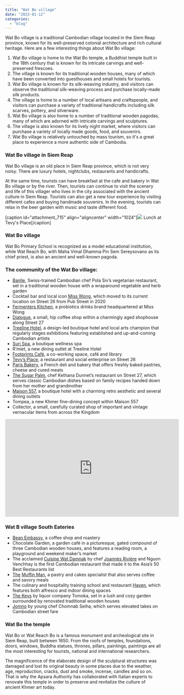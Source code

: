 ```yaml
---
title: "Wat Bo village"
date: "2023-01-12"
categories: 
  - "blog"
---
```


Wat Bo village is a traditional Cambodian village located in the Siem Reap province, known for its well-preserved colonial architecture and rich cultural heritage. Here are a few interesting things about Wat Bo village:

1. Wat Bo village is home to the Wat Bo temple, a Buddhist temple built in the 18th century that is known for its intricate carvings and well-preserved frescoes.
2. The village is known for its traditional wooden houses, many of which have been converted into guesthouses and small hotels for tourists.
3. Wat Bo village is known for its silk-weaving industry, and visitors can observe the traditional silk-weaving process and purchase locally-made silk products.
4. The village is home to a number of local artisans and craftspeople, and visitors can purchase a variety of traditional handicrafts including silk scarves, pottery, and silverware.
5. Wat Bo village is also home to a number of traditional wooden pagodas, many of which are adorned with intricate carvings and sculptures.
6. The village is also known for its lively night market, where visitors can purchase a variety of locally made goods, food, and souvenirs.
7. Wat Bo village is relatively untouched by mass tourism, so it's a great place to experience a more authentic side of Cambodia.

### Wat Bo village in Siem Reap

Wat Bo village is an old place in Siem Reap province, which is not very noisy. There are luxury hotels, nightclubs, restaurants and handicrafts.

At the same time, tourists can have breakfast at the cafe and bakery in Wat Bo village or by the river. Then, tourists can continue to visit the scenery and life of this villager who lives in the city associated with the ancient culture in Siem Reap. Tourists can also get a new tour experience by visiting different cafes and buying handmade souvenirs. In the evening, tourists can relax in the beer garden with music and taste different food.

\[caption id="attachment\_715" align="aligncenter" width="1024"\]![](https://cambopedia.com/wp-content/uploads/2022/11/tevy_place.jpg) Lunch at Tevy's Place\[/caption\]

### Wat Bo village

Wat Bo Primary School is recognized as a model educational institution, while Wat Reach Bo, with Maha Vimal Dhamma Pin Sem Sereysovano as its chief priest, is also an ancient and well-known pagoda.

### The community of the Wat Bo village:

- [Banlle](https://www.facebook.com/banlle.vegetarian.restaurant/), Swiss-trained Cambodian chef Pola Siv’s vegetarian restaurant, set in a traditional wooden house with a wraparound vegetable and herb garden
- Cocktail bar and local icon [Miss Wong](https://misswong.net/), which moved to its current location on Street 26 from Pub Street in 2020
- [Fermenters Kitchen](https://www.facebook.com/thefermenterskitchen/), a probiotics drinks brand headquartered at Miss Wong
- [Dialogue](https://www.facebook.com/DialogueSiemReap/), a small, hip coffee shop within a charmingly aged shophouse along Street 27
- [Treeline Hotel](http://treelinehotels.com/), a design-led boutique hotel and local arts champion that regularly stages exhibitions featuring established and up-and-coming Cambodian artists
- [Suri Spa](https://www.treelinehotels.com/relax/), a boutique wellness spa
- R’miet, a new dining outlet at Treeline Hotel
- [Footprints Café](https://footprintcafes.org/), a co-working space, café and library
- [Tevy’s Place](https://www.facebook.com/tevysplace/), a restaurant and social enterprise on Street 26
- [Paris Bakery](https://www.facebook.com/parisbakerycambodia/), a French deli and bakery that offers freshly baked pastries, cheese and cured meats
- [The Sugar Palm](https://www.thesugarpalm.com/), chef Kethana Dunnet’s restaurant on Street 27, which serves classic Cambodian dishes based on family recipes handed down from her mother and grandmother
- [Maison 557](https://www.maison557.com/), a boutique hotel with a charming retro aesthetic and several dining outlets
- Tompea, a new Khmer fine-dining concept within Maison 557
- Collector, a small, carefully curated shop of important and vintage vernacular items from across the Kingdom

<iframe title="YouTube video player" src="https://www.youtube.com/embed/XltMcYtTtEM" width="560" height="315" frameborder="0" allowfullscreen="allowfullscreen"></iframe>

### Wat B village South Eateries

- [Bean Embassy](https://the-bean-embassy-cambodia.business.site/), a coffee shop and roastery
- Chocolate Garden, a garden café in a picturesque, gated compound of three Cambodian wooden houses, and features a reading room, a playground and weekend maker’s market
- The acclaimed [Cuisine Wat Damnak](https://www.cuisinewatdamnak.com/) by chef [Joannès Rivière](https://www.cuisinewatdamnak.com/about-us/) and Nguon Venchhay is the first Cambodian restaurant that made it to the Asia’s 50 Best Restaurants list
- [The](https://www.facebook.com/the.muffinman.siemreap/) [Muffin Man](https://www.facebook.com/the.muffinman.siemreap/), a pastry and cakes specialist that also serves coffee and savory meals
- The culinary and hospitality training school and restaurant [Haven](https://havencambodia.com/), which features both alfresco and indoor dining spaces
- [The Keys](https://tomokacocktails.com/the-keys/) by liquor company Tomoka, set in a lush and cozy garden surrounded by renovated traditional wooden houses
- [Jomno](https://jomnostreetfood.business.site/) by young chef Chomnab Seiha, which serves elevated takes on Cambodian street fare

### Wat Bo the temple

Wat Bo or Wat Reach Bo is a famous monument and archeological site in Siem Reap, built between 1650. From the roofs of temples, foundations, doors, windows, Buddha statues, thrones, pillars, paintings, paintings are all the most interesting for tourists, national and international researchers.

The magnificence of the elaborate design of the sculptural structures was damaged and lost its original beauty in some places due to the weather, age, reproduction, cracks, dust and smoke, incense, candles and so on. That is why the Apsara Authority has collaborated with Italian experts to renovate this temple in order to preserve and revitalize the culture of ancient Khmer art today.
